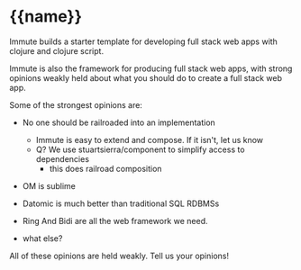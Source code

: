 # {{name}}

Immute builds a starter template for developing full stack web apps with clojure and clojure script.

Immute is also the framework for producing full stack web apps, with strong opinions weakly held about what you should
do to create a full stack web app.

Some of the strongest opinions are:

  * No one should be railroaded into an implementation
    * Immute is easy to extend and compose. If it isn't, let us know
    * Q? We use stuartsierra/component to simplify access to dependencies
      * this does railroad composition

  * OM is sublime

  * Datomic is much better than traditional SQL RDBMSs

  * Ring And Bidi are all the web framework we need.

  * what else?

All of these opinions are held weakly. Tell us your opinions!
